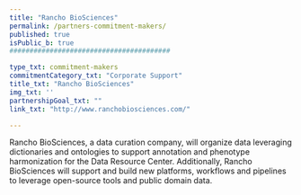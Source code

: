 ```yaml
---
title: "Rancho BioSciences"
permalink: /partners-commitment-makers/
published: true
isPublic_b: true
########################################

type_txt: commitment-makers
commitmentCategory_txt: "Corporate Support"
title_txt: "Rancho BioSciences"
img_txt: ''
partnershipGoal_txt: ""
link_txt: "http://www.ranchobiosciences.com/"

---
```


Rancho BioSciences, a data curation company, will organize data leveraging dictionaries and ontologies to support annotation and phenotype harmonization for the Data Resource Center.  Additionally, Rancho BioSciences will support and build new platforms, workflows and pipelines to leverage open-source tools and public domain data.